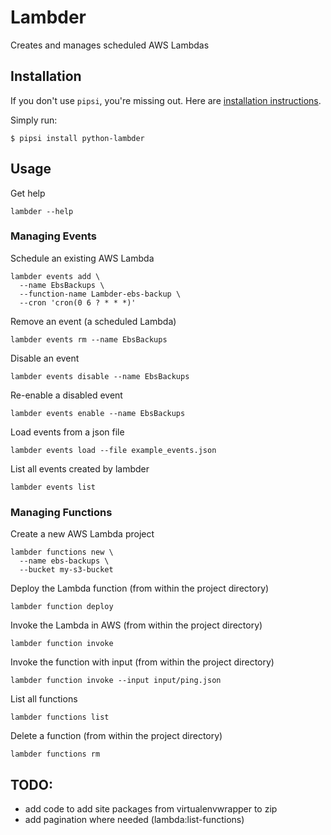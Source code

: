 # Lambder

Creates and manages scheduled AWS Lambdas


## Installation

If you don't use `pipsi`, you're missing out.
Here are [installation instructions](https://github.com/mitsuhiko/pipsi#readme).

Simply run:

    $ pipsi install python-lambder

## Usage

Get help

    lambder --help

### Managing Events

Schedule an existing AWS Lambda

    lambder events add \
      --name EbsBackups \
      --function-name Lambder-ebs-backup \
      --cron 'cron(0 6 ? * * *)'

Remove an event (a scheduled Lambda)

    lambder events rm --name EbsBackups

Disable an event

    lambder events disable --name EbsBackups

Re-enable a disabled event

    lambder events enable --name EbsBackups

Load events from a json file

    lambder events load --file example_events.json

List all events created by lambder

    lambder events list

### Managing Functions

Create a new AWS Lambda project

    lambder functions new \
      --name ebs-backups \
      --bucket my-s3-bucket

Deploy the Lambda function (from within the project directory)

    lambder function deploy

Invoke the Lambda in AWS (from within the project directory)

    lambder function invoke

Invoke the function with input (from within the project directory)

    lambder function invoke --input input/ping.json

List all functions

    lambder functions list

Delete a function (from within the project directory)

    lambder functions rm

## TODO:

* add code to add site packages from virtualenvwrapper to zip
* add pagination where needed (lambda:list-functions)
